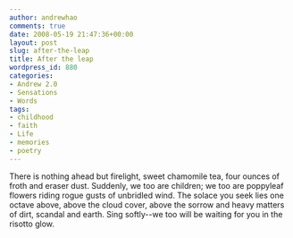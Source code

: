 ```yaml
---
author: andrewhao
comments: true
date: 2008-05-19 21:47:36+00:00
layout: post
slug: after-the-leap
title: After the leap
wordpress_id: 880
categories:
- Andrew 2.0
- Sensations
- Words
tags:
- childhood
- faith
- Life
- memories
- poetry
---
```


There is nothing ahead but firelight, sweet chamomile tea, four ounces of froth and eraser dust. Suddenly, we too are children; we too are poppyleaf flowers riding rogue gusts of unbridled wind. The solace you seek lies one octave above, above the cloud cover, above the sorrow and heavy matters of dirt, scandal and earth. Sing softly--we too will be waiting for you in the risotto glow.
